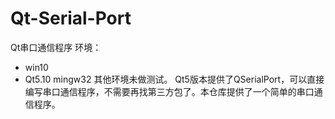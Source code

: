 # Qt-Serial-Port
Qt串口通信程序
环境：
- win10
- Qt5.10 mingw32
其他环境未做测试。
Qt5版本提供了QSerialPort，可以直接编写串口通信程序，不需要再找第三方包了。本仓库提供了一个简单的串口通信程序。

